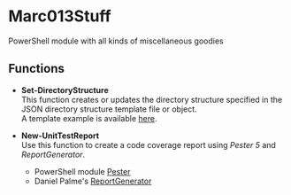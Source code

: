 # Marc013Stuff

PowerShell module with all kinds of miscellaneous goodies

## Functions

* **Set-DirectoryStructure** <br>
  This function creates or updates the directory structure specified in the JSON directory structure template file or object.<br>
  A template example is available [here][1].

* **New-UnitTestReport** <br>
  Use this function to create a code coverage report using _Pester 5_ and _ReportGenerator_.<br>
    * PowerShell module [Pester][2]
    * Daniel Palme's [ReportGenerator][3]

[1]: https://github.com/Marc013/Marc013Stuff/blob/main/Example/ExampleDirectoryStructure.json{:target="_blank"}
[2]: https://www.powershellgallery.com/packages/Pester{:target="_blank"}
[3]: https://danielpalme.github.io/ReportGenerator/{:target="_blank"}
